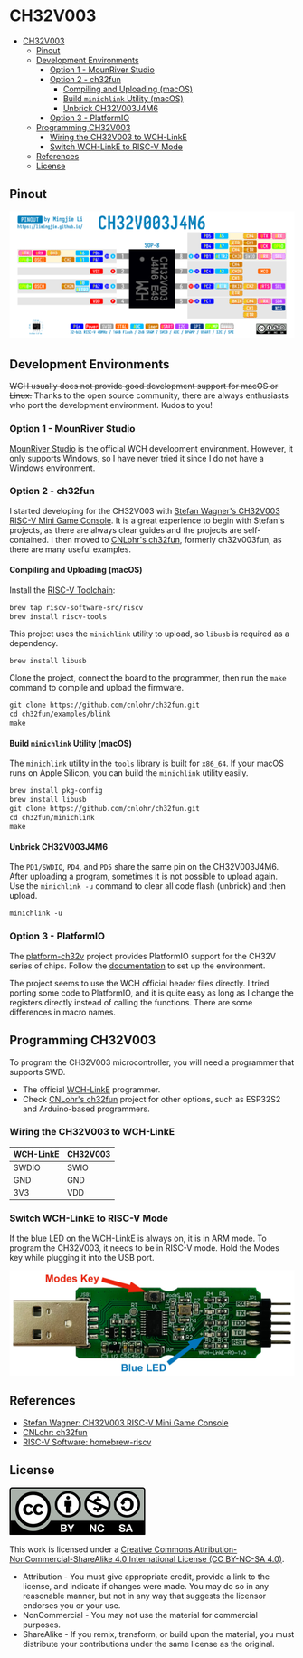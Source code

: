 # CH32V003

- [CH32V003](#ch32v003)
  - [Pinout](#pinout)
  - [Development Environments](#development-environments)
    - [Option 1 - MounRiver Studio](#option-1---mounriver-studio)
    - [Option 2 - ch32fun](#option-2---ch32fun)
      - [Compiling and Uploading (macOS)](#compiling-and-uploading-macos)
      - [Build `minichlink` Utility (macOS)](#build-minichlink-utility-macos)
      - [Unbrick CH32V003J4M6](#unbrick-ch32v003j4m6)
    - [Option 3 - PlatformIO](#option-3---platformio)
  - [Programming CH32V003](#programming-ch32v003)
    - [Wiring the CH32V003 to WCH-LinkE](#wiring-the-ch32v003-to-wch-linke)
    - [Switch WCH-LinkE to RISC-V Mode](#switch-wch-linke-to-risc-v-mode)
  - [References](#references)
  - [License](#license)

## Pinout

![CH32V003J4M6](./CH32V003J4M6.png)

## Development Environments

~~WCH usually does not provide good development support for macOS or Linux.~~ Thanks to the open source community, there are always enthusiasts who port the development environment. Kudos to you!

### Option 1 - MounRiver Studio

[MounRiver Studio](http://www.mounriver.com/) is the official WCH development environment. However, it only supports Windows, so I have never tried it since I do not have a Windows environment.

### Option 2 - ch32fun

I started developing for the CH32V003 with [Stefan Wagner's CH32V003 RISC-V Mini Game Console](https://github.com/wagiminator/CH32V003-GameConsole). It is a great experience to begin with Stefan's projects, as there are always clear guides and the projects are self-contained. I then moved to [CNLohr's ch32fun](https://github.com/cnlohr/ch32fun), formerly ch32v003fun, as there are many useful examples.

#### Compiling and Uploading (macOS)

Install the [RISC-V Toolchain](https://github.com/riscv-software-src/homebrew-riscv):

```shell
brew tap riscv-software-src/riscv
brew install riscv-tools
```

This project uses the `minichlink` utility to upload, so `libusb` is required as a dependency.

```shell
brew install libusb
```

Clone the project, connect the board to the programmer, then run the `make` command to compile and upload the firmware.

```shell
git clone https://github.com/cnlohr/ch32fun.git
cd ch32fun/examples/blink
make
```

#### Build `minichlink` Utility (macOS)

The `minichlink` utility in the `tools` library is built for `x86_64`. If your macOS runs on Apple Silicon, you can build the `minichlink` utility easily.

```shell
brew install pkg-config
brew install libusb
git clone https://github.com/cnlohr/ch32fun.git
cd ch32fun/minichlink
make
```

#### Unbrick CH32V003J4M6

The `PD1/SWDIO`, `PD4`, and `PD5` share the same pin on the CH32V003J4M6. After uploading a program, sometimes it is not possible to upload again. Use the `minichlink -u` command to clear all code flash (unbrick) and then upload.

```shell
minichlink -u
```

### Option 3 - PlatformIO

The [platform-ch32v](https://github.com/Community-PIO-CH32V/platform-ch32v) project provides PlatformIO support for the CH32V series of chips. Follow the [documentation](https://pio-ch32v.readthedocs.io/en/latest/installation.html) to set up the environment.

The project seems to use the WCH official header files directly. I tried porting some code to PlatformIO, and it is quite easy as long as I change the registers directly instead of calling the functions. There are some differences in macro names.

## Programming CH32V003

To program the CH32V003 microcontroller, you will need a programmer that supports SWD.

- The official [WCH-LinkE](https://www.wch-ic.com/products/WCH-Link.html) programmer.
- Check [CNLohr's ch32fun](https://github.com/cnlohr/ch32fun) project for other options, such as ESP32S2 and Arduino-based programmers.

### Wiring the CH32V003 to WCH-LinkE

| WCH-LinkE | CH32V003 |
| --------- | -------- |
| SWDIO     | SWIO     |
| GND       | GND      |
| 3V3       | VDD      |

### Switch WCH-LinkE to RISC-V Mode

If the blue LED on the WCH-LinkE is always on, it is in ARM mode. To program the CH32V003, it needs to be in RISC-V mode. Hold the Modes key while plugging it into the USB port.

![WCH-LinkE Modes](./Images/WCH-LinkE-Modes.jpg)

## References

- [Stefan Wagner: CH32V003 RISC-V Mini Game Console](https://github.com/wagiminator/CH32V003-GameConsole)
- [CNLohr: ch32fun](https://github.com/cnlohr/ch32fun)
- [RISC-V Software: homebrew-riscv](https://github.com/riscv-software-src/homebrew-riscv)

## License

![CC by-nc-sa](../../Images/by-nc-sa.svg)

This work is licensed under a [Creative Commons Attribution-NonCommercial-ShareAlike 4.0 International License (CC BY-NC-SA 4.0)](https://creativecommons.org/licenses/by-nc-sa/4.0/).

- Attribution - You must give appropriate credit, provide a link to the license, and indicate if changes were made. You may do so in any reasonable manner, but not in any way that suggests the licensor endorses you or your use.
- NonCommercial - You may not use the material for commercial purposes.
- ShareAlike - If you remix, transform, or build upon the material, you must distribute your contributions under the same license as the original.
